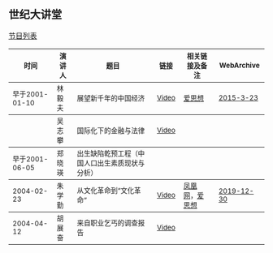 ## 世纪大讲堂

[节目列表](http://apps.lib.whu.edu.cn/film/film.ASP?typeid=9)

<table>
    
<thead><tr>
    <th width><sub>时间</sub></th>
    <th width><sub>演讲人</sub></th>
    <th width><sub>题目</sub></th>
    <th width><sub>链接</sub></th>
    <th width><sub>相关链接及备注</sub></th>
    <th width><sub>WebArchive</sub></th>
</tr></thead>

<tbody><tr>
    <td><sub>早于2001-01-10</sub></td>
    <td><sub>林毅夫</sub></td>
    <td><sub>展望新千年的中国经济</sub></td>
    <td><sub><a href="https://youtu.be/iAjCDI9SZV8">Video</a></sub></td>
    <td><sub><a href="http://www.aisixiang.com/data/1944.html">爱思想</a></sub></td>
    <td><sub><a href="https://web.archive.org/web/20150323132623/http://www.aisixiang.com/data/1944.html">2015-3-23</a></sub></td>
</tr></tbody>

<tbody><tr>
    <td><sub></sub></td>
    <td><sub>吴志攀</sub></td>
    <td><sub>国际化下的金融与法律</sub></td>
    <td><sub><a href="https://youtu.be/ykNPig_P1ds">Video</a></sub></td>
    <td><sub></sub></td>
    <td><sub></sub></td>
</tr></tbody>


<tbody><tr>
    <td><sub>早于2001-06-05</sub></td>
    <td><sub>郑晓瑛</sub></td>
    <td><sub>出生缺陷乾预工程（中国人口出生素质现状与分析）</sub></td>
    <td><sub></sub></td>
    <td><sub></sub></td>
    <td><sub></sub></td>
</tr></tbody>

<tbody><tr>
    <td><sub>2004-02-23</sub></td>
    <td><sub>朱学勤</sub></td>
    <td><sub>从文化革命到“文化革命”</sub></td>
    <td><sub><a href="https://youtu.be/zVpih-MvvT8">Video</a></sub></td>
    <td><sub><a href="https://github.com/jeffyus/renwenjiangzuo/edit/master/ShiJiDaJiangTang.md">凤凰网</a>，<a href="http://www.aisixiang.com/data/2738.html">爱思想</a></sub></td>
    <td><sub><a href="https://web.archive.org/web/20191230060220/http://www.aisixiang.com/data/2738.html">2019-12-30</a></sub></td>
</tr></tbody>


<tbody><tr>
    <td><sub>2004-04-12</sub></td>
    <td><sub>胡展奋</sub></td>
    <td><sub>来自职业乞丐的调查报告</sub></td>
    <td><sub><a href="https://youtu.be/pHcuCu5RzY0">Video</a></sub></td>
    <td><sub></sub></td>
    <td><sub></sub></td>
</tr></tbody>

</table>
